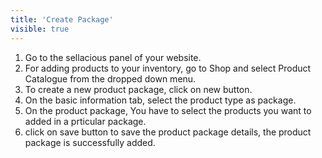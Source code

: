 ```yaml
---
title: 'Create Package'
visible: true
---
```


1. Go to the sellacious panel of your website.
2. For adding products to your inventory, go to Shop and select Product Catalogue from the dropped down menu.
3. To create a new product package, click on new button.
4. On the basic information tab, select the product type as package.
5. On the product package, You have to select the products you want to added in a prticular package.
6. click on save button to save the product package details, the product package is successfully added.